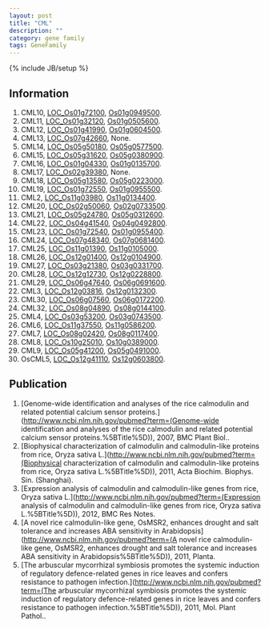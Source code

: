 ```yaml
---
layout: post
title: "CML"
description: ""
category: gene family
tags: GeneFamily
---
```

{% include JB/setup %}

## Information
1. CML10, [LOC_Os01g72100](http://rice.plantbiology.msu.edu/cgi-bin/ORF_infopage.cgi?orf=LOC_Os01g72100), [Os01g0949500](http://rapdb.dna.affrc.go.jp/viewer/gbrowse_details/irgsp1?name=Os01g0949500).
2. CML11, [LOC_Os01g32120](http://rice.plantbiology.msu.edu/cgi-bin/ORF_infopage.cgi?orf=LOC_Os01g32120), [Os01g0505600](http://rapdb.dna.affrc.go.jp/viewer/gbrowse_details/irgsp1?name=Os01g0505600).
3. CML12, [LOC_Os01g41990](http://rice.plantbiology.msu.edu/cgi-bin/ORF_infopage.cgi?orf=LOC_Os01g41990), [Os01g0604500](http://rapdb.dna.affrc.go.jp/viewer/gbrowse_details/irgsp1?name=Os01g0604500).
4. CML13, [LOC_Os07g42660](http://rice.plantbiology.msu.edu/cgi-bin/ORF_infopage.cgi?orf=LOC_Os07g42660), None.
5. CML14, [LOC_Os05g50180](http://rice.plantbiology.msu.edu/cgi-bin/ORF_infopage.cgi?orf=LOC_Os05g50180), [Os05g0577500](http://rapdb.dna.affrc.go.jp/viewer/gbrowse_details/irgsp1?name=Os05g0577500).
6. CML15, [LOC_Os05g31620](http://rice.plantbiology.msu.edu/cgi-bin/ORF_infopage.cgi?orf=LOC_Os05g31620), [Os05g0380900](http://rapdb.dna.affrc.go.jp/viewer/gbrowse_details/irgsp1?name=Os05g0380900).
7. CML16, [LOC_Os01g04330](http://rice.plantbiology.msu.edu/cgi-bin/ORF_infopage.cgi?orf=LOC_Os01g04330), [Os01g0135700](http://rapdb.dna.affrc.go.jp/viewer/gbrowse_details/irgsp1?name=Os01g0135700).
8. CML17, [LOC_Os02g39380](http://rice.plantbiology.msu.edu/cgi-bin/ORF_infopage.cgi?orf=LOC_Os02g39380), None.
9. CML18, [LOC_Os05g13580](http://rice.plantbiology.msu.edu/cgi-bin/ORF_infopage.cgi?orf=LOC_Os05g13580), [Os05g0223000](http://rapdb.dna.affrc.go.jp/viewer/gbrowse_details/irgsp1?name=Os05g0223000).
10. CML19, [LOC_Os01g72550](http://rice.plantbiology.msu.edu/cgi-bin/ORF_infopage.cgi?orf=LOC_Os01g72550), [Os01g0955500](http://rapdb.dna.affrc.go.jp/viewer/gbrowse_details/irgsp1?name=Os01g0955500).
11. CML2, [LOC_Os11g03980](http://rice.plantbiology.msu.edu/cgi-bin/ORF_infopage.cgi?orf=LOC_Os11g03980), [Os11g0134400](http://rapdb.dna.affrc.go.jp/viewer/gbrowse_details/irgsp1?name=Os11g0134400).
12. CML20, [LOC_Os02g50060](http://rice.plantbiology.msu.edu/cgi-bin/ORF_infopage.cgi?orf=LOC_Os02g50060), [Os02g0733500](http://rapdb.dna.affrc.go.jp/viewer/gbrowse_details/irgsp1?name=Os02g0733500).
13. CML21, [LOC_Os05g24780](http://rice.plantbiology.msu.edu/cgi-bin/ORF_infopage.cgi?orf=LOC_Os05g24780), [Os05g0312600](http://rapdb.dna.affrc.go.jp/viewer/gbrowse_details/irgsp1?name=Os05g0312600).
14. CML22, [LOC_Os04g41540](http://rice.plantbiology.msu.edu/cgi-bin/ORF_infopage.cgi?orf=LOC_Os04g41540), [Os04g0492800](http://rapdb.dna.affrc.go.jp/viewer/gbrowse_details/irgsp1?name=Os04g0492800).
15. CML23, [LOC_Os01g72540](http://rice.plantbiology.msu.edu/cgi-bin/ORF_infopage.cgi?orf=LOC_Os01g72540), [Os01g0955400](http://rapdb.dna.affrc.go.jp/viewer/gbrowse_details/irgsp1?name=Os01g0955400).
16. CML24, [LOC_Os07g48340](http://rice.plantbiology.msu.edu/cgi-bin/ORF_infopage.cgi?orf=LOC_Os07g48340), [Os07g0681400](http://rapdb.dna.affrc.go.jp/viewer/gbrowse_details/irgsp1?name=Os07g0681400).
17. CML25, [LOC_Os11g01390](http://rice.plantbiology.msu.edu/cgi-bin/ORF_infopage.cgi?orf=LOC_Os11g01390), [Os11g0105000](http://rapdb.dna.affrc.go.jp/viewer/gbrowse_details/irgsp1?name=Os11g0105000).
18. CML26, [LOC_Os12g01400](http://rice.plantbiology.msu.edu/cgi-bin/ORF_infopage.cgi?orf=LOC_Os12g01400), [Os12g0104900](http://rapdb.dna.affrc.go.jp/viewer/gbrowse_details/irgsp1?name=Os12g0104900).
19. CML27, [LOC_Os03g21380](http://rice.plantbiology.msu.edu/cgi-bin/ORF_infopage.cgi?orf=LOC_Os03g21380), [Os03g0331700](http://rapdb.dna.affrc.go.jp/viewer/gbrowse_details/irgsp1?name=Os03g0331700).
20. CML28, [LOC_Os12g12730](http://rice.plantbiology.msu.edu/cgi-bin/ORF_infopage.cgi?orf=LOC_Os12g12730), [Os12g0228800](http://rapdb.dna.affrc.go.jp/viewer/gbrowse_details/irgsp1?name=Os12g0228800).
21. CML29, [LOC_Os06g47640](http://rice.plantbiology.msu.edu/cgi-bin/ORF_infopage.cgi?orf=LOC_Os06g47640), [Os06g0691600](http://rapdb.dna.affrc.go.jp/viewer/gbrowse_details/irgsp1?name=Os06g0691600).
22. CML3, [LOC_Os12g03816](http://rice.plantbiology.msu.edu/cgi-bin/ORF_infopage.cgi?orf=LOC_Os12g03816), [Os12g0132300](http://rapdb.dna.affrc.go.jp/viewer/gbrowse_details/irgsp1?name=Os12g0132300).
23. CML30, [LOC_Os06g07560](http://rice.plantbiology.msu.edu/cgi-bin/ORF_infopage.cgi?orf=LOC_Os06g07560), [Os06g0172200](http://rapdb.dna.affrc.go.jp/viewer/gbrowse_details/irgsp1?name=Os06g0172200).
24. CML32, [LOC_Os08g04890](http://rice.plantbiology.msu.edu/cgi-bin/ORF_infopage.cgi?orf=LOC_Os08g04890), [Os08g0144100](http://rapdb.dna.affrc.go.jp/viewer/gbrowse_details/irgsp1?name=Os08g0144100).
25. CML4, [LOC_Os03g53200](http://rice.plantbiology.msu.edu/cgi-bin/ORF_infopage.cgi?orf=LOC_Os03g53200), [Os03g0743500](http://rapdb.dna.affrc.go.jp/viewer/gbrowse_details/irgsp1?name=Os03g0743500).
26. CML6, [LOC_Os11g37550](http://rice.plantbiology.msu.edu/cgi-bin/ORF_infopage.cgi?orf=LOC_Os11g37550), [Os11g0586200](http://rapdb.dna.affrc.go.jp/viewer/gbrowse_details/irgsp1?name=Os11g0586200).
27. CML7, [LOC_Os08g02420](http://rice.plantbiology.msu.edu/cgi-bin/ORF_infopage.cgi?orf=LOC_Os08g02420), [Os08g0117400](http://rapdb.dna.affrc.go.jp/viewer/gbrowse_details/irgsp1?name=Os08g0117400).
28. CML8, [LOC_Os10g25010](http://rice.plantbiology.msu.edu/cgi-bin/ORF_infopage.cgi?orf=LOC_Os10g25010), [Os10g0389000](http://rapdb.dna.affrc.go.jp/viewer/gbrowse_details/irgsp1?name=Os10g0389000).
29. CML9, [LOC_Os05g41200](http://rice.plantbiology.msu.edu/cgi-bin/ORF_infopage.cgi?orf=LOC_Os05g41200), [Os05g0491000](http://rapdb.dna.affrc.go.jp/viewer/gbrowse_details/irgsp1?name=Os05g0491000).
30. OsCML5, [LOC_Os12g41110](http://rice.plantbiology.msu.edu/cgi-bin/ORF_infopage.cgi?orf=LOC_Os12g41110), [Os12g0603800](http://rapdb.dna.affrc.go.jp/viewer/gbrowse_details/irgsp1?name=Os12g0603800).

## Publication
1. [Genome-wide identification and analyses of the rice calmodulin and related potential calcium sensor proteins.](http://www.ncbi.nlm.nih.gov/pubmed?term=(Genome-wide identification and analyses of the rice calmodulin and related potential calcium sensor proteins.%5BTitle%5D)), 2007, BMC Plant Biol..
2. [Biophysical characterization of calmodulin and calmodulin-like proteins from rice, Oryza sativa L.](http://www.ncbi.nlm.nih.gov/pubmed?term=(Biophysical characterization of calmodulin and calmodulin-like proteins from rice, Oryza sativa L.%5BTitle%5D)), 2011, Acta Biochim. Biophys. Sin. (Shanghai).
3. [Expression analysis of calmodulin and calmodulin-like genes from rice, Oryza sativa L.](http://www.ncbi.nlm.nih.gov/pubmed?term=(Expression analysis of calmodulin and calmodulin-like genes from rice, Oryza sativa L.%5BTitle%5D)), 2012, BMC Res Notes.
4. [A novel rice calmodulin-like gene, OsMSR2, enhances drought and salt tolerance and increases ABA sensitivity in Arabidopsis](http://www.ncbi.nlm.nih.gov/pubmed?term=(A novel rice calmodulin-like gene, OsMSR2, enhances drought and salt tolerance and increases ABA sensitivity in Arabidopsis%5BTitle%5D)), 2011, Planta.
5. [The arbuscular mycorrhizal symbiosis promotes the systemic induction of regulatory defence-related genes in rice leaves and confers resistance to pathogen infection.](http://www.ncbi.nlm.nih.gov/pubmed?term=(The arbuscular mycorrhizal symbiosis promotes the systemic induction of regulatory defence-related genes in rice leaves and confers resistance to pathogen infection.%5BTitle%5D)), 2011, Mol. Plant Pathol..


